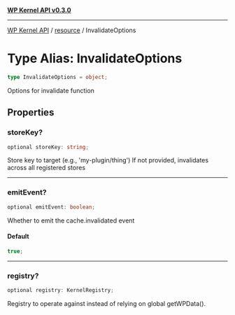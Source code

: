 [**WP Kernel API v0.3.0**](../../README.md)

---

[WP Kernel API](../../README.md) / [resource](../README.md) / InvalidateOptions

# Type Alias: InvalidateOptions

```ts
type InvalidateOptions = object;
```

Options for invalidate function

## Properties

### storeKey?

```ts
optional storeKey: string;
```

Store key to target (e.g., 'my-plugin/thing')
If not provided, invalidates across all registered stores

---

### emitEvent?

```ts
optional emitEvent: boolean;
```

Whether to emit the cache.invalidated event

#### Default

```ts
true;
```

---

### registry?

```ts
optional registry: KernelRegistry;
```

Registry to operate against instead of relying on global getWPData().
